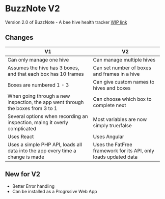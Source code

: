 # BuzzNote V2
Version 2.0 of BuzzNote - A bee hive health tracker
[WIP link](https://ryanmontville.com/bees-v2/)

## Changes
| V1 | V2 |
| -------- | ------- |
| Can only manage one hive | Can manage multiple hives   |
| Assumes the hive has 3 boxes, and that each box has 10 frames | Can set number of boxes and frames in a hive |
| Boxes are numbered 1 - 3 | Can give custom names to hives and boxes |
| When going through a new inspection, the app went through the boxes from 3 to 1 | Can choose which box to complete next |
| Several options when recording an inspection, maing it overly complicated | Most variables are now simply true/false |
| Uses React | Uses Angular |
| Uses a simple PHP API, loads all data into the app every time a change is made | Uses the FatFree framework for its API, only loads updated data |

## New for V2
* Better Error handling
* Can be installed as a Progrssive Web App
